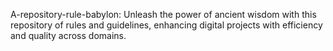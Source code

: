  A-repository-rule-babylon: Unleash the power of ancient wisdom with this repository of rules and guidelines, enhancing digital projects with efficiency and quality across domains.
